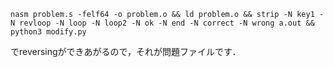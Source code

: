 ```
nasm problem.s -felf64 -o problem.o && ld problem.o && strip -N key1 -N revloop -N loop -N loop2 -N ok -N end -N correct -N wrong a.out && python3 modify.py
```
でreversingができあがるので，それが問題ファイルです．
